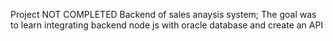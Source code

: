 Project NOT COMPLETED 
Backend of sales anaysis system;
The goal was to learn integrating backend node js with oracle database and create an API
